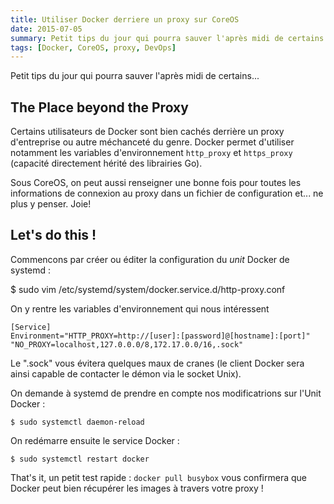 ```yaml
---
title: Utiliser Docker derriere un proxy sur CoreOS
date: 2015-07-05
summary: Petit tips du jour qui pourra sauver l'après midi de certains...
tags: [Docker, CoreOS, proxy, DevOps]
---
```


Petit tips du jour qui pourra sauver l'après midi de certains...

## The Place beyond the Proxy

Certains utilisateurs de Docker sont bien cachés derrière un proxy d'entreprise ou autre méchanceté du genre. Docker permet d'utiliser notamment les variables d'environnement `http_proxy` et `https_proxy` (capacité directement hérité des librairies Go).

Sous CoreOS, on peut aussi renseigner une bonne fois pour toutes les informations de connexion au proxy dans un fichier de configuration et... ne plus y penser. Joie!

## Let's do this !

Commencons par créer ou éditer la configuration du _unit_ Docker de systemd :

\$ sudo vim /etc/systemd/system/docker.service.d/http-proxy.conf

On y rentre les variables d'environnement qui nous intéressent

    [Service]
    Environment="HTTP_PROXY=http://[user]:[password]@[hostname]:[port]" "NO_PROXY=localhost,127.0.0.0/8,172.17.0.0/16,.sock"

Le ".sock" vous évitera quelques maux de cranes (le client Docker sera ainsi capable de contacter le démon via le socket Unix).

On demande à systemd de prendre en compte nos modificatrions sur l'Unit Docker :

    $ sudo systemctl daemon-reload

On redémarre ensuite le service Docker :

    $ sudo systemctl restart docker

That's it, un petit test rapide : `docker pull busybox` vous confirmera que Docker peut bien récupérer les images à travers votre proxy !
